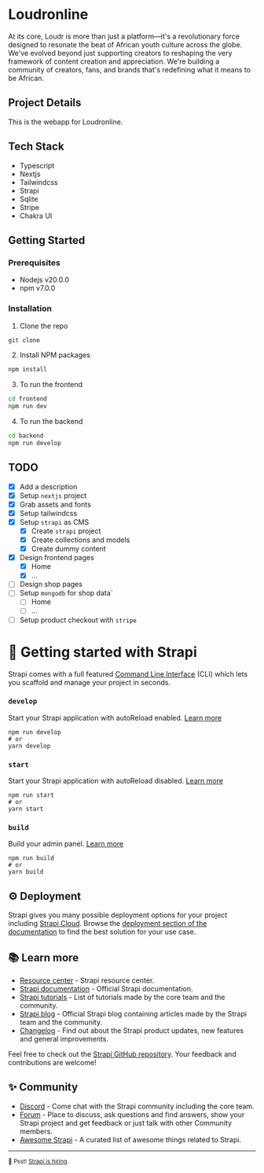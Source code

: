# Loudronline

At its core, Loudr is more than just a platform—it's a revolutionary force designed to resonate the beat of African youth culture across the globe. We've evolved beyond just supporting creators to reshaping the very framework of content creation and appreciation. We're building a community of creators, fans, and brands that's redefining what it means to be African.

## Project Details

This is the webapp for Loudronline.

## Tech Stack

- Typescript
- Nextjs
- Tailwindcss
- Strapi
- Sqlite
- Stripe
- Chakra UI

## Getting Started

### Prerequisites

- Nodejs v20.0.0
- npm v7.0.0

### Installation

1. Clone the repo

```sh
git clone
```

2. Install NPM packages

```sh
npm install
```

3. To run the frontend

```sh
cd frontend
npm run dev
```

4. To run the backend

```sh
cd backend
npm run develop
```

## TODO

- [x] Add a description
- [x] Setup `nextjs` project
- [x] Grab assets and fonts
- [x] Setup tailwindcss
- [x] Setup `strapi` as CMS
  - [x] Create `strapi` project
  - [x] Create collections and models
  - [x] Create dummy content
- [x] Design frontend pages
  - [x] Home
  - [x] ...
- [ ] Design shop pages
- [ ] Setup `mongodb` for shop data`
  - [ ] Home
  - [ ] ...
- [ ] Setup product checkout with `stripe`

# 🚀 Getting started with Strapi

Strapi comes with a full featured [Command Line Interface](https://docs.strapi.io/dev-docs/cli) (CLI) which lets you scaffold and manage your project in seconds.

### `develop`

Start your Strapi application with autoReload enabled. [Learn more](https://docs.strapi.io/dev-docs/cli#strapi-develop)

```
npm run develop
# or
yarn develop
```

### `start`

Start your Strapi application with autoReload disabled. [Learn more](https://docs.strapi.io/dev-docs/cli#strapi-start)

```
npm run start
# or
yarn start
```

### `build`

Build your admin panel. [Learn more](https://docs.strapi.io/dev-docs/cli#strapi-build)

```
npm run build
# or
yarn build
```

## ⚙️ Deployment

Strapi gives you many possible deployment options for your project including [Strapi Cloud](https://cloud.strapi.io). Browse the [deployment section of the documentation](https://docs.strapi.io/dev-docs/deployment) to find the best solution for your use case.

## 📚 Learn more

- [Resource center](https://strapi.io/resource-center) - Strapi resource center.
- [Strapi documentation](https://docs.strapi.io) - Official Strapi documentation.
- [Strapi tutorials](https://strapi.io/tutorials) - List of tutorials made by the core team and the community.
- [Strapi blog](https://strapi.io/blog) - Official Strapi blog containing articles made by the Strapi team and the community.
- [Changelog](https://strapi.io/changelog) - Find out about the Strapi product updates, new features and general improvements.

Feel free to check out the [Strapi GitHub repository](https://github.com/strapi/strapi). Your feedback and contributions are welcome!

## ✨ Community

- [Discord](https://discord.strapi.io) - Come chat with the Strapi community including the core team.
- [Forum](https://forum.strapi.io/) - Place to discuss, ask questions and find answers, show your Strapi project and get feedback or just talk with other Community members.
- [Awesome Strapi](https://github.com/strapi/awesome-strapi) - A curated list of awesome things related to Strapi.

---

<sub>🤫 Psst! [Strapi is hiring](https://strapi.io/careers).</sub>
